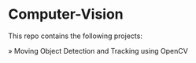 # Computer-Vision

This repo contains the following projects:

» Moving Object Detection and Tracking using OpenCV
